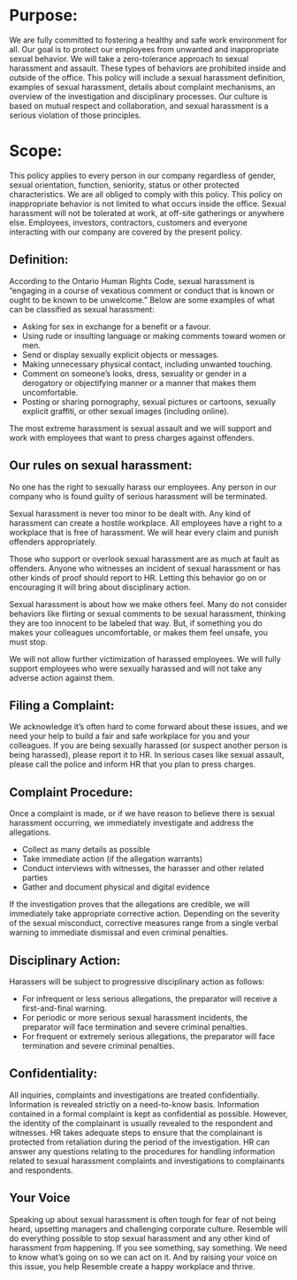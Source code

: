 # Purpose:

We are fully committed to fostering a healthy and safe work environment for all. Our goal is to protect our employees from unwanted and inappropriate sexual behavior. We will take a zero-tolerance approach to sexual harassment and assault. These types of behaviors are prohibited inside and outside of the office. This policy will include a sexual harassment definition, examples of sexual harassment, details about complaint mechanisms, an overview of the investigation and disciplinary processes. Our culture is based on mutual respect and collaboration, and sexual harassment is a serious violation of those principles.
 
# Scope:

This policy applies to every person in our company regardless of gender, sexual orientation, function, seniority, status or other protected characteristics. We are all obliged to comply with this policy. This policy on inappropriate behavior is not limited to what occurs inside the office. Sexual harassment will not be tolerated at work, at off-site gatherings or anywhere else. Employees, investors, contractors, customers and everyone interacting with our company are covered by the present policy.

## Definition:

According to the Ontario Human Rights Code, sexual harassment is “engaging in a course of vexatious comment or conduct that is known or ought to be known to be unwelcome.” Below are some examples of what can be classified as sexual harassment:

- Asking for sex in exchange for a benefit or a favour.
- Using rude or insulting language or making comments toward women or men.
- Send or display sexually explicit objects or messages.
- Making unnecessary physical contact, including unwanted touching.
- Comment on someone’s looks, dress, sexuality or gender in a derogatory or objectifying manner or a manner that makes them uncomfortable.
- Posting or sharing pornography, sexual pictures or cartoons, sexually explicit graffiti, or other sexual images (including online).

The most extreme harassment is sexual assault and we will support and work with employees that want to press charges against offenders. 

## Our rules on sexual harassment:

No one has the right to sexually harass our employees. Any person in our company who is found guilty of serious harassment will be terminated. 

Sexual harassment is never too minor to be dealt with. Any kind of harassment can create a hostile workplace. All employees have a right to a workplace that is free of harassment. We will hear every claim and punish offenders appropriately.

Those who support or overlook sexual harassment are as much at fault as offenders. Anyone who witnesses an incident of sexual harassment or has other kinds of proof should report to HR. Letting this behavior go on or encouraging it will bring about disciplinary action. 

Sexual harassment is about how we make others feel. Many do not consider behaviors like flirting or sexual comments to be sexual harassment, thinking they are too innocent to be labeled that way. But, if something you do makes your colleagues uncomfortable, or makes them feel unsafe, you must stop.

We will not allow further victimization of harassed employees. We will fully support employees who were sexually harassed and will not take any adverse action against them.

## Filing a Complaint:

We acknowledge it’s often hard to come forward about these issues, and we need your help to build a fair and safe workplace for you and your colleagues. If you are being sexually harassed (or suspect another person is being harassed), please report it to HR. In serious cases like sexual assault, please call the police and inform HR that you plan to press charges.
 
## Complaint Procedure:

Once a complaint is made, or if we have reason to believe there is sexual harassment occurring, we immediately investigate and address the allegations.

- Collect as many details as possible
- Take immediate action (if the allegation warrants)
- Conduct interviews with witnesses, the harasser and other related parties
- Gather and document physical and digital evidence

If the investigation proves that the allegations are credible, we will immediately take appropriate corrective action. Depending on the severity of the sexual misconduct, corrective measures range from a single verbal warning to immediate dismissal and even criminal penalties.

## Disciplinary Action:

Harassers will be subject to progressive disciplinary action as follows:

- For infrequent or less serious allegations, the preparator will receive a first-and-final warning.
- For periodic or more serious sexual harassment incidents, the preparator will face termination and severe criminal penalties.
- For frequent or extremely serious allegations, the preparator will face termination and severe criminal penalties.

##  Confidentiality:

All inquiries, complaints and investigations are treated confidentially. Information is revealed strictly on a need-to-know basis. Information contained in a formal complaint is kept as confidential as possible. However, the identity of the complainant is usually revealed to the respondent and witnesses. HR takes adequate steps to ensure that the complainant is protected from retaliation during the period of the investigation. HR can answer any questions relating to the procedures for handling information related to sexual harassment complaints and investigations to complainants and respondents.

## Your Voice

Speaking up about sexual harassment is often tough for fear of not being heard, upsetting managers and challenging corporate culture. Resemble will do everything possible to stop sexual harassment and any other kind of harassment from happening. If you see something, say something. We need to know what’s going on so we can act on it. And by raising your voice on this issue, you help Resemble create a happy workplace and thrive.

